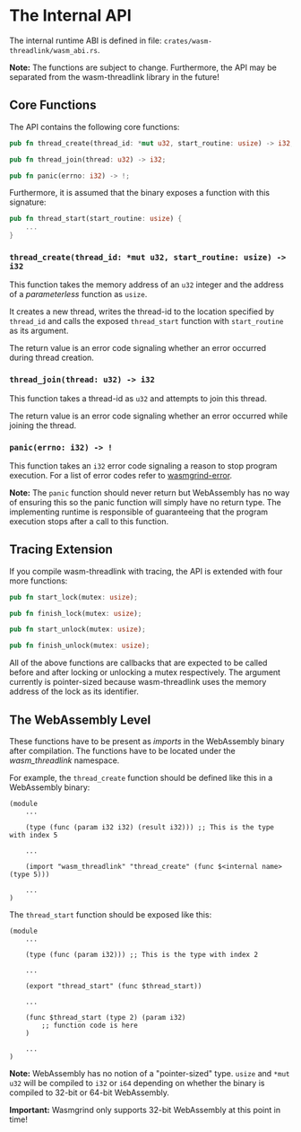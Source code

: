 # The Internal API

The internal runtime ABI is defined in file: `crates/wasm-threadlink/wasm_abi.rs`. 

**Note:** The functions are subject to change. Furthermore, the API may be separated from the wasm-threadlink library in the future!

## Core Functions

The API contains the following core functions:

```Rust
pub fn thread_create(thread_id: *mut u32, start_routine: usize) -> i32;

pub fn thread_join(thread: u32) -> i32;

pub fn panic(errno: i32) -> !;
```

Furthermore, it is assumed that the binary exposes a function with this signature:

```Rust
pub fn thread_start(start_routine: usize) {
    ...
}
```

### `thread_create(thread_id: *mut u32, start_routine: usize) -> i32`
This function takes the memory address of an `u32` integer and the address of a _parameterless_ function as `usize`. 

It creates a new thread, writes the thread-id to the location specified by `thread_id` and calls the exposed `thread_start` function with `start_routine` as its argument.

The return value is an error code signaling whether an error occurred during thread creation.

### `thread_join(thread: u32) -> i32`
This function takes a thread-id as `u32` and attempts to join this thread.

The return value is an error code signaling whether an error occurred while joining the thread.

### `panic(errno: i32) -> !`
This function takes an `i32` error code signaling a reason to stop program execution. For a list of error codes refer to [wasmgrind-error](../wasmgrind_error.md).

**Note:** The `panic` function should never return but WebAssembly has no way of ensuring this so the panic function will simply have no return type. The implementing runtime is responsible of guaranteeing that the program execution stops after a call to this function.

## Tracing Extension

If you compile wasm-threadlink with tracing, the API is extended with four more functions:

```Rust
pub fn start_lock(mutex: usize);

pub fn finish_lock(mutex: usize);

pub fn start_unlock(mutex: usize);

pub fn finish_unlock(mutex: usize);
```

All of the above functions are callbacks that are expected to be called before and after locking or unlocking a mutex respectively. The argument currently is pointer-sized because wasm-threadlink uses the memory address of the lock as its identifier.

## The WebAssembly Level
These functions have to be present as _imports_ in the WebAssembly binary after compilation. The functions have to be located under the *wasm_threadlink* namespace. 

For example, the `thread_create` function should be defined like this in a WebAssembly binary:

```wasm
(module
    ...
    
    (type (func (param i32 i32) (result i32))) ;; This is the type with index 5
    
    ...

    (import "wasm_threadlink" "thread_create" (func $<internal name> (type 5)))
    
    ...
)
```

The `thread_start` function should be exposed like this:

```wasm
(module
    ...

    (type (func (param i32))) ;; This is the type with index 2
    
    ...
    
    (export "thread_start" (func $thread_start))
    
    ...

    (func $thread_start (type 2) (param i32)
        ;; function code is here
    )
    
    ...
)
```


**Note:** WebAssembly has no notion of a "pointer-sized" type. `usize` and `*mut u32` will be compiled to `i32` or `i64` depending on whether the binary is compiled to 32-bit or 64-bit WebAssembly.

**Important:** Wasmgrind only supports 32-bit WebAssembly at this point in time!

